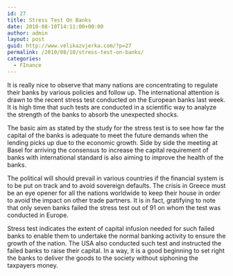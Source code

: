 ```yaml
---
id: 27
title: Stress Test On Banks
date: 2010-08-10T14:11:00+00:00
author: admin
layout: post
guid: http://www.velikazvjerka.com/?p=27
permalink: /2010/08/10/stress-test-on-banks/
categories:
  - FInance
---
```

It is really nice to observe that many nations are concentrating to regulate their banks by various policies and follow up. The international attention is drawn to the recent stress test conducted on the European banks last week. It is high time that such tests are conducted in a scientific way to analyze the strength of the banks to absorb the unexpected shocks.

The basic aim as stated by the study for the stress test is to see how far the capital of the banks is adequate to meet the future demands when the lending picks up due to the economic growth. Side by side the meeting at Basel for arriving the consensus to increase the capital requirement of banks with international standard is also aiming to improve the health of the banks.

The political will should prevail in various countries if the financial system is to be put on track and to avoid sovereign defaults. The crisis in Greece must be an eye opener for all the nations worldwide to keep their house in order to avoid the impact on other trade partners. It is in fact, gratifying to note that only seven banks failed the stress test out of 91 on whom the test was conducted in Europe.

Stress test indicates the extent of capital infusion needed for such failed banks to enable them to undertake the normal banking activity to ensure the growth of the nation. The USA also conducted such test and instructed the failed banks to raise their capital. In a way, it is a good beginning to set right the banks to deliver the goods to the society without siphoning the taxpayers money.